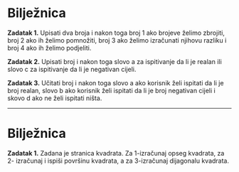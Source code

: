<h1>Bilježnica</h1>

<strong>Zadatak 1.</strong> Upisati dva broja i nakon toga broj 1 ako brojeve želimo zbrojiti, broj 2 ako ih želimo pomnožiti, broj 3 ako 
želimo izračunati njihovu razliku i broj 4 ako ih želimo podjeliti.

<strong>Zadatak 2.</strong> Upisati broj i nakon toga slovo a za ispitivanje da li je realan ili slovo c za ispitivanje da li je negativan cijeli.

<strong>Zadatak 3.</strong> Učitati broj i nakon toga slovo a ako korisnik želi ispitati da li je broj realan, slovo b ako korisnik želi ispitati da li je broj negativan cijeli i skovo d ako ne želi ispitati ništa.


<hr>

<h1>Bilježnica</h1>

<strong>Zadatak 1.</strong> Zadana je stranica kvadrata. Za 1-izračunaj opseg kvadrata, za 2- izračunaj i ispiši površinu kvadrata, a za 3-izračunaj dijagonalu kvadrata.
